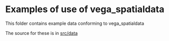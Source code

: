 # Examples of use of vega_spatialdata

This folder contains example data conforming to vega_spatialdata

The source for these is in [src/data](../src/data/examples)
